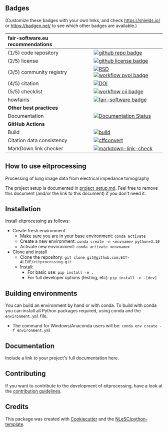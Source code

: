 ## Badges

(Customize these badges with your own links, and check https://shields.io/ or https://badgen.net/ to see which other badges are available.)

| fair-software.eu recommendations | |
| :-- | :--  |
| (1/5) code repository              | [![github repo badge](https://img.shields.io/badge/github-repo-000.svg?logo=github&labelColor=gray&color=blue)](git@github.com:EIT-ALIVE/eitprocessing) |
| (2/5) license                      | [![github license badge](https://img.shields.io/github/license/EIT-ALIVE/eitprocessing)](git@github.com:EIT-ALIVE/eitprocessing) |
| (3/5) community registry           | [![RSD](https://img.shields.io/badge/rsd-eitprocessing-00a3e3.svg)](https://www.research-software.nl/software/eitprocessing) [![workflow pypi badge](https://img.shields.io/pypi/v/eitprocessing.svg?colorB=blue)](https://pypi.python.org/project/eitprocessing/) |
| (4/5) citation                     |  [![DOI](https://zenodo.org/badge/617944717.svg)](https://zenodo.org/badge/latestdoi/617944717) |
| (5/5) checklist                    | [![workflow cii badge](https://bestpractices.coreinfrastructure.org/projects/<replace-with-created-project-identifier>/badge)](https://bestpractices.coreinfrastructure.org/projects/<replace-with-created-project-identifier>) |
| howfairis                          | [![fair-software badge](https://img.shields.io/badge/fair--software.eu-%E2%97%8F%20%20%E2%97%8F%20%20%E2%97%8F%20%20%E2%97%8F%20%20%E2%97%8B-yellow)](https://fair-software.eu) |
| **Other best practices**           | &nbsp; |
| Documentation                      | [![Documentation Status](https://readthedocs.org/projects/eitprocessing/badge/?version=latest)](https://eitprocessing.readthedocs.io/en/latest/?badge=latest) |
| **GitHub Actions**                 | &nbsp; |
| Build                              | [![build](git@github.com:EIT-ALIVE/eitprocessing/actions/workflows/build.yml/badge.svg)](git@github.com:EIT-ALIVE/eitprocessing/actions/workflows/build.yml) |
| Citation data consistency               | [![cffconvert](git@github.com:EIT-ALIVE/eitprocessing/actions/workflows/cffconvert.yml/badge.svg)](git@github.com:EIT-ALIVE/eitprocessing/actions/workflows/cffconvert.yml) |
| MarkDown link checker              | [![markdown-link-check](git@github.com:EIT-ALIVE/eitprocessing/actions/workflows/markdown-link-check.yml/badge.svg)](git@github.com:EIT-ALIVE/eitprocessing/actions/workflows/markdown-link-check.yml) |

## How to use eitprocessing

Processing of lung image data from electrical impedance tomography

The project setup is documented in [project_setup.md](project_setup.md). Feel free to remove this document (and/or the link to this document) if you don't need it.

## Installation

Install eitprocessing as follows:
- Create fresh environment
  - Make sure you are in your base environment: `conda activate`
  - Create a new environment: `conda create -n <envname> python=3.10`
  - Activate new environment: `conda activate <envname>`
- Clone and install
  - Clone the repository: `git clone git@github.com:EIT-ALIVE/eitprocessing.git`
  - Install:
    - For basic use: `pip install -e .`
    - For full developer options (testing, etc): `pip install -e .[dev]`

## Building environments

You can build an environment by hand or with conda. To build with conda
you can install all Python packages required, using conda and the
    `environment.yml` file.

  * The command for Windows/Anaconda users will be:
     `conda env create -f environment.yml`




## Documentation

Include a link to your project's full documentation here.

## Contributing

If you want to contribute to the development of eitprocessing,
have a look at the [contribution guidelines](CONTRIBUTING.md).

## Credits

This package was created with [Cookiecutter](https://github.com/audreyr/cookiecutter) and the [NLeSC/python-template](https://github.com/NLeSC/python-template).
